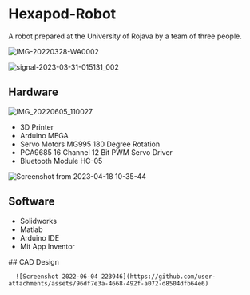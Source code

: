 # Hexapod-Robot
<p>
A robot prepared at the University of Rojava by a team of three people.
</p>

![IMG-20220328-WA0002](https://user-images.githubusercontent.com/101660711/228975771-5bae307a-fb97-4c5a-bd16-708aa2776acf.jpg)





![signal-2023-03-31-015131_002](https://user-images.githubusercontent.com/101660711/228975388-b9cfaa52-e925-4203-93a5-c7e1cd64500a.jpeg)

## Hardware
![IMG_20220605_110027](https://user-images.githubusercontent.com/101660711/232704228-dd13261c-4afa-4a55-9b66-4c600da4d1ea.jpg)

<ul>
  <li>3D Printer</li>
  <li>Arduino MEGA</li>
  <li>Servo Motors MG995 180 Degree Rotation</li>
  <li>PCA9685 16 Channel 12 Bit PWM Servo Driver</li>
  <li>Bluetooth Module HC-05</li>
  
 </ul>
 
 ![Screenshot from 2023-04-18 10-35-44](https://user-images.githubusercontent.com/101660711/232705554-38623fdf-9ada-4b60-8cd7-1c31416383c0.png)

 
 ## Software
 <ul>
  <li>Solidworks</li>

  <li>Matlab</li>
  <li>Arduino IDE</li>
  <li>Mit App Inventor</li>
 </ul>
 ## CAD Design

      ![Screenshot 2022-06-04 223946](https://github.com/user-attachments/assets/96df7e3a-4668-492f-a072-d8504dfb64e6)

